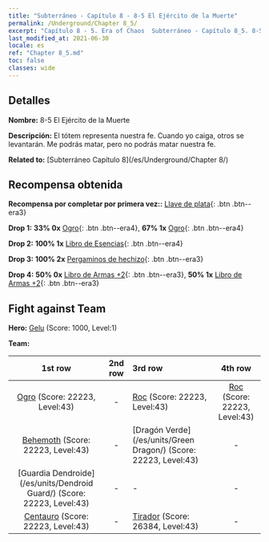 ```yaml
---
title: "Subterráneo - Capítulo 8 - 8-5 El Ejército de la Muerte"
permalink: /Underground/Chapter 8_5/
excerpt: "Capítulo 8 - 5. Era of Chaos  Subterráneo - Capítulo 8_5. 8-5 El Ejército de la Muerte"
last_modified_at: 2021-06-30
locale: es
ref: "Chapter 8_5.md"
toc: false
classes: wide
---
```


## Detalles

 **Nombre:** 8-5 El Ejército de la Muerte

 **Descripción:** El tótem representa nuestra fe. Cuando yo caiga, otros se levantarán. Me podrás matar, pero no podrás matar nuestra fe.

 **Related to:** [Subterráneo Capítulo 8](/es/Underground/Chapter 8/)

## Recompensa obtenida

 **Recompensa por completar por primera vez::** [Llave de plata](/ItemsES/con_693/){: .btn .btn--era3}

 **Drop 1:** **33% 0x** [Ogro](/ItemsES/unt_220/){: .btn .btn--era4}, **67% 1x** [Ogro](/ItemsES/unt_220/){: .btn .btn--era4}

 **Drop 2:** **100% 1x** [Libro de Esencias](/ItemsES/mat_39/){: .btn .btn--era4}

 **Drop 3:** **100% 2x** [Pergaminos de hechizo](/ItemsES/con_694/){: .btn .btn--era3}

 **Drop 4:** **50% 0x** [Libro de Armas +2](/ItemsES/mat_32/){: .btn .btn--era3}, **50% 1x** [Libro de Armas +2](/ItemsES/mat_32/){: .btn .btn--era3}


## Fight against Team
 **Hero:** [Gelu](/es/heroes/Gelu/) (Score: 1000, Level:1)

 **Team:**


  | 1st row | 2nd row | 3rd row | 4th row |
  |:----:|:----:|:----|:----:|
  | [Ogro](/es/units/Ogre/) (Score: 22223, Level:43)  | - | [Roc](/es/units/Roc/) (Score: 22223, Level:43)  | [Roc](/es/units/Roc/) (Score: 22223, Level:43)  |
  | [Behemoth](/es/units/Behemoth/) (Score: 22223, Level:43)  | - | [Dragón Verde](/es/units/Green Dragon/) (Score: 22223, Level:43)  | - |
  | [Guardia Dendroide](/es/units/Dendroid Guard/) (Score: 22223, Level:43)  | - | - | - |
  | [Centauro](/es/units/Centaur/) (Score: 22223, Level:43)  | - | [Tirador](/es/units/Sharpshooter/) (Score: 26384, Level:43)  | - |


